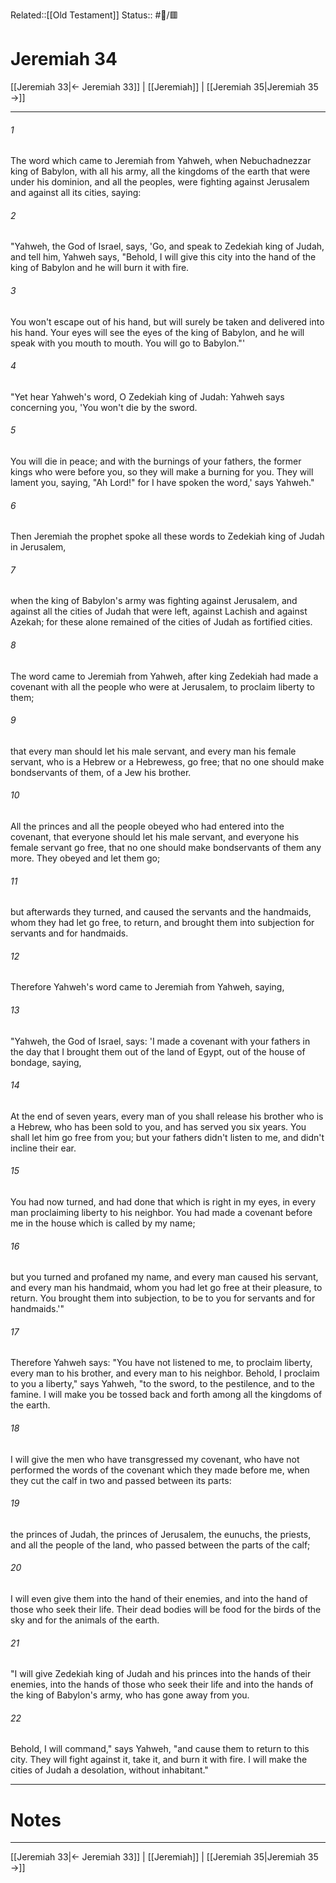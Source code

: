 Related::[[Old Testament]]
Status:: #📖/🟥
# Jeremiah 34

[[Jeremiah 33|← Jeremiah 33]] | [[Jeremiah]] | [[Jeremiah 35|Jeremiah 35 →]]
***



###### 1 
The word which came to Jeremiah from Yahweh, when Nebuchadnezzar king of Babylon, with all his army, all the kingdoms of the earth that were under his dominion, and all the peoples, were fighting against Jerusalem and against all its cities, saying: 

###### 2 
"Yahweh, the God of Israel, says, 'Go, and speak to Zedekiah king of Judah, and tell him, Yahweh says, "Behold, I will give this city into the hand of the king of Babylon and he will burn it with fire. 

###### 3 
You won't escape out of his hand, but will surely be taken and delivered into his hand. Your eyes will see the eyes of the king of Babylon, and he will speak with you mouth to mouth. You will go to Babylon."' 

###### 4 
"Yet hear Yahweh's word, O Zedekiah king of Judah: Yahweh says concerning you, 'You won't die by the sword. 

###### 5 
You will die in peace; and with the burnings of your fathers, the former kings who were before you, so they will make a burning for you. They will lament you, saying, "Ah Lord!" for I have spoken the word,' says Yahweh." 

###### 6 
Then Jeremiah the prophet spoke all these words to Zedekiah king of Judah in Jerusalem, 

###### 7 
when the king of Babylon's army was fighting against Jerusalem, and against all the cities of Judah that were left, against Lachish and against Azekah; for these alone remained of the cities of Judah as fortified cities. 

###### 8 
The word came to Jeremiah from Yahweh, after king Zedekiah had made a covenant with all the people who were at Jerusalem, to proclaim liberty to them; 

###### 9 
that every man should let his male servant, and every man his female servant, who is a Hebrew or a Hebrewess, go free; that no one should make bondservants of them, of a Jew his brother. 

###### 10 
All the princes and all the people obeyed who had entered into the covenant, that everyone should let his male servant, and everyone his female servant go free, that no one should make bondservants of them any more. They obeyed and let them go; 

###### 11 
but afterwards they turned, and caused the servants and the handmaids, whom they had let go free, to return, and brought them into subjection for servants and for handmaids. 

###### 12 
Therefore Yahweh's word came to Jeremiah from Yahweh, saying, 

###### 13 
"Yahweh, the God of Israel, says: 'I made a covenant with your fathers in the day that I brought them out of the land of Egypt, out of the house of bondage, saying, 

###### 14 
At the end of seven years, every man of you shall release his brother who is a Hebrew, who has been sold to you, and has served you six years. You shall let him go free from you; but your fathers didn't listen to me, and didn't incline their ear. 

###### 15 
You had now turned, and had done that which is right in my eyes, in every man proclaiming liberty to his neighbor. You had made a covenant before me in the house which is called by my name; 

###### 16 
but you turned and profaned my name, and every man caused his servant, and every man his handmaid, whom you had let go free at their pleasure, to return. You brought them into subjection, to be to you for servants and for handmaids.'" 

###### 17 
Therefore Yahweh says: "You have not listened to me, to proclaim liberty, every man to his brother, and every man to his neighbor. Behold, I proclaim to you a liberty," says Yahweh, "to the sword, to the pestilence, and to the famine. I will make you be tossed back and forth among all the kingdoms of the earth. 

###### 18 
I will give the men who have transgressed my covenant, who have not performed the words of the covenant which they made before me, when they cut the calf in two and passed between its parts: 

###### 19 
the princes of Judah, the princes of Jerusalem, the eunuchs, the priests, and all the people of the land, who passed between the parts of the calf; 

###### 20 
I will even give them into the hand of their enemies, and into the hand of those who seek their life. Their dead bodies will be food for the birds of the sky and for the animals of the earth. 

###### 21 
"I will give Zedekiah king of Judah and his princes into the hands of their enemies, into the hands of those who seek their life and into the hands of the king of Babylon's army, who has gone away from you. 

###### 22 
Behold, I will command," says Yahweh, "and cause them to return to this city. They will fight against it, take it, and burn it with fire. I will make the cities of Judah a desolation, without inhabitant."

---
# Notes


***
[[Jeremiah 33|← Jeremiah 33]] | [[Jeremiah]] | [[Jeremiah 35|Jeremiah 35 →]]
